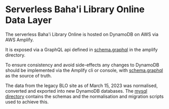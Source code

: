 # Serverless Baha'i Library Online Data Layer

The serverless Baha'i Library Online is hosted on DynamoDB on AWS via AWS Amplify. 

It is exposed via a GraphQL api defined in [schema.graphql](./../../../amplify/backend/api/bloapi/schema.graphql) in the amplify directory.


To ensure consistency and avoid side-effects any changes to DynamoDB should be implemented via the Amplify cli or console, with [schema.graphql](./../../../amplify/backend/api/bloapi/schema.graphql) as the source of truth.

The data from the legacy BLO site as of March 15, 2023 was normalised, converted and exported into new DynamoDB databases. The [mysql directory](data_layerql) contains the schemas and the normalisation and migration scripts used to achieve this. 